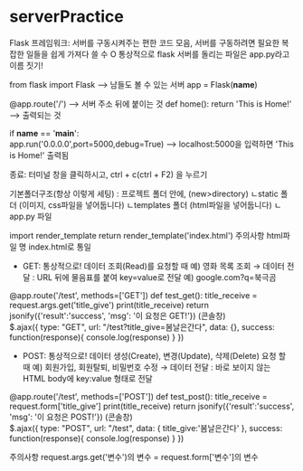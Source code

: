 # serverPractice

Flask 프레임워크: 서버를 구동시켜주는 편한 코드 모음, 서버를 구동하려면 필요한 복잡한 일들을 쉽게 가져다 쓸 수 O
통상적으로 flask 서버를 돌리는 파일은 app.py라고 이름 짓기!

from flask import Flask --> 남들도 볼 수 있는 서버
app = Flask(__name__)

@app.route('/')  --> 서버 주소 뒤에 붙이는 것
def home():
   return 'This is Home!'  --> 출력되는 것 

if __name__ == '__main__':  
   app.run('0.0.0.0',port=5000,debug=True) --> localhost:5000을 입력하면 'This is Home!' 출력됨
  
종료: 터미널 창을 클릭하시고, ctrl + c(ctrl + F2) 을 누르기

기본폴더구조(항상 이렇게 세팅) : 프로젝트 폴더 안에, (new>directory)
 ㄴstatic 폴더 (이미지, css파일을 넣어둡니다)
 ㄴtemplates 폴더 (html파일을 넣어둡니다)
 ㄴapp.py 파일
 
 import render_template
 return render_template('index.html')
 주의사항
 html파일 명 index.html로 통일
 
 * GET: 통상적으로! 데이터 조회(Read)를 요청할 때 예) 영화 목록 조회
       →  데이터 전달 : URL 뒤에 물음표를 붙여 key=value로 전달 예) google.com?q=북극곰
       
 @app.route('/test', methods=['GET'])
def test_get():
   title_receive = request.args.get('title_give')
   print(title_receive)
   return jsonify({'result':'success', 'msg': '이 요청은 GET!'})
 (콘솔창)  
 $.ajax({
    type: "GET",
    url: "/test?title_give=봄날은간다",
    data: {},
    success: function(response){
       console.log(response)
    }
  })

 * POST: 통상적으로! 데이터 생성(Create), 변경(Update), 삭제(Delete) 요청 할 때 예) 회원가입, 회원탈퇴, 비밀번호 수정
       →  데이터 전달 : 바로 보이지 않는 HTML body에 key:value 형태로 전달
       
 @app.route('/test', methods=['POST'])
def test_post():
   title_receive = request.form['title_give']
   print(title_receive)
   return jsonify({'result':'success', 'msg': '이 요청은 POST!'})
 (콘솔창)  
 $.ajax({
    type: "POST",
    url: "/test",
    data: { title_give:'봄날은간다' },
    success: function(response){
       console.log(response)
    }
  })
  
  주의사항
  request.args.get('변수')의 변수 = request.form['변수']의 변수
  
  
